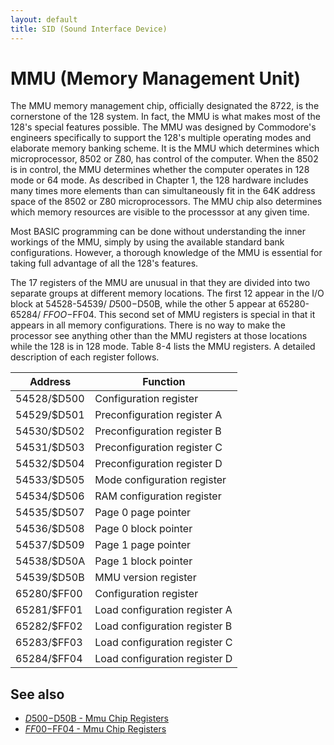 ```yaml
---
layout: default
title: SID (Sound Interface Device)
---
```

# MMU (Memory Management Unit)

The MMU memory management chip, officially designated the
8722, is the cornerstone of the 128 system. In fact, the MMU
is what makes most of the 128's special features possible. The
MMU was designed by Commodore's engineers specifically to
support the 128's multiple operating modes and elaborate
memory banking scheme. It is the MMU which determines
which microprocessor, 8502 or Z80, has control of the computer. When the 8502 is in control, the MMU determines
whether the computer operates in 128 mode or 64 mode. As
described in Chapter 1, the 128 hardware includes many times
more elements than can simultaneously fit in the 64K address
space of the 8502 or Z80 microprocessors. The MMU chip also
determines which memory resources are visible to the
processsor at any given time. 

Most BASIC programming can be done without understanding the inner workings of the MMU, simply by using the
available standard bank configurations. However, a thorough
knowledge of the MMU is essential for taking full advantage
of all the 128's features. 

The 17 registers of the MMU are unusual in that they are
divided into two separate groups at different memory locations. The first 12 appear in the I/O block at 54528-54539/
$D500-$D50B, while the other 5 appear at 65280-65284/
$FFOO-$FF04. This second set of MMU registers is special in
that it appears in all memory configurations. There is no way
to make the processor see anything other than the MMU registers at those locations while the 128 is in 128 mode. Table 8-4
lists the MMU registers. A detailed description of each register
follows.

|Address|Function|
|-|-|
|54528/$D500|Configuration register|
|54529/$D501|Preconfiguration register A|
|54530/$D502|Preconfiguration register B|
|54531/$D503|Preconfiguration register C|
|54532/$D504|Preconfiguration register D|
|54533/$D505|Mode configuration register|
|54534/$D506|RAM configuration register|
|54535/$D507|Page 0 page pointer|
|54536/$D508|Page 0 block pointer|
|54537/$D509|Page 1 page pointer|
|54538/$D50A|Page 1 block pointer|
|54539/$D50B|MMU version register|
|65280/$FF00|Configuration register|
|65281/$FF01|Load configuration register A|
|65282/$FF02|Load configuration register B|
|65283/$FF03|Load configuration register C|
|65284/$FF04|Load configuration register D|

## See also

* [$D500-$D50B - Mmu Chip Registers](D500)
* [$FF00-$FF04 - Mmu Chip Registers](FF00)

